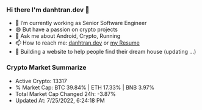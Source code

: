 ### Hi there I'm danhtran.dev 👋

- 🔭 I’m currently working as Senior Software Engineer
- 😄 But have a passion on crypto projects
- 💬 Ask me about Android, Crypto, Running 
- 📫 How to reach me: <a href="https://danhtran.dev" target="_blank">danhtran.dev</a> or <a href="Developer-Resume.pdf" target="_blank">my Resume</a>
- 🌱 Building a website to help people find their dream house (updating ...)

### Crypto Market Summarize
- Active Crypto: 13317
- % Market Cap: BTC 39.84% | ETH 17.33% | BNB 3.97%
- Total Market Cap Changed 24h: -3.87%
- Updated At: 7/25/2022, 6:24:18 PM
